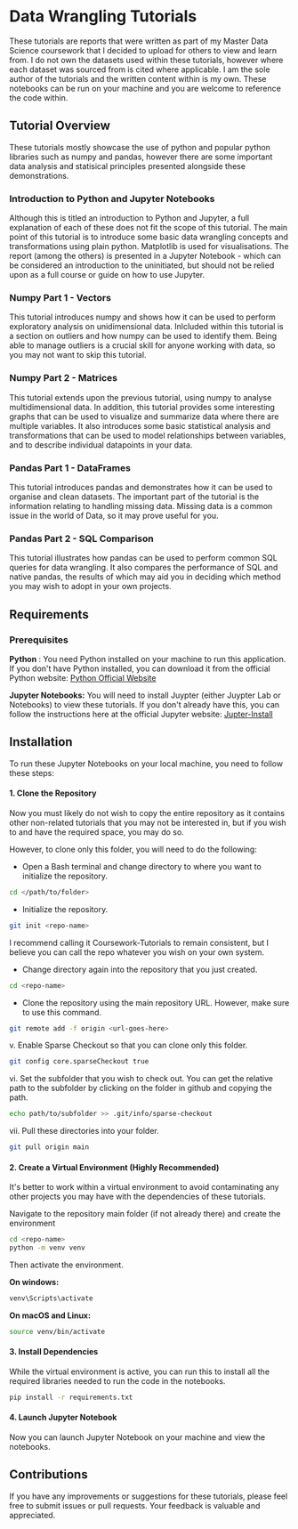 # Data Wrangling Tutorials

These tutorials are reports that were written as part of my Master Data Science coursework that I decided to upload for others to view and learn from. I do not own the datasets used within these tutorials, however where each dataset was sourced from is cited where applicable.  I am the sole author of the tutorials and the written content within is my own. These notebooks can be run on your machine and you are welcome to reference the code within.

## Tutorial Overview

These tutorials mostly showcase the use of python and popular python libraries such as numpy and pandas, however there are some important data analysis and statisical principles presented alongside these demonstrations.

### Introduction to Python and Jupyter Notebooks

Although this is titled an introduction to Python and Jupyter, a full explanation of each of these does not fit the scope of this tutorial. The main point of this tutorial is to introduce some basic data wrangling concepts and transformations using plain python. Matplotlib is used for visualisations. The report (among the others) is presented in a Jupyter Notebook - which can be considered an introduction to the uninitiated, but should not be relied upon as a full course or guide on how to use Jupyter.

### Numpy Part 1 - Vectors

This tutorial introduces numpy and shows how it can be used to perform exploratory analysis on unidimensional data. Inlcluded within this tutorial is a section on outliers and how numpy can be used to identify them. Being able to manage outliers is a crucial skill for anyone working with data, so you may not want to skip this tutorial.

### Numpy Part 2 - Matrices

This tutorial extends upon the previous tutorial, using numpy to analyse multidimensional data. In addition, this tutorial provides some interesting graphs that can be used to visualize and summarize data where there are multiple variables. It also introduces some basic statistical analysis and transformations that can be used to model relationships between variables, and to describe individual datapoints in your data.

### Pandas Part 1 - DataFrames

This tutorial introduces pandas and demonstrates how it can be used to organise and clean datasets. The important part of the tutorial is the information relating to handling missing data. Missing data is a common issue in the world of Data, so it may prove useful for you.

### Pandas Part 2 - SQL Comparison

This tutorial illustrates how pandas can be used to perform common SQL queries for data wrangling. It also compares the performance of SQL and native pandas, the results of which may aid you in deciding which method you may wish to adopt in your own projects.

## Requirements

### Prerequisites

**Python** : You need Python installed on your machine to run this application. If you don't have Python installed, you can download it from the official Python website: [Python Official Website](https://www.python.org/downloads/)

**Jupyter Notebooks:** You will need to install Juypter (either Juypter Lab or Notebooks) to view these tutorials. If you don't already have this, you can follow the instructions here at the official Jupyter website: [Jupter-Install](https://jupyter.org/install)


## Installation

To run these Jupyter Notebooks on your local machine, you need to follow these steps:

#### 1. Clone the Repository


Now you must likely do not wish to copy the entire repository as it contains other non-related tutorials that you may not be interested in, but if you wish to and have the required space, you may do so. 

However, to clone only this folder, you will need to do the following:

* Open a Bash terminal and change directory to where you want to initialize the repository.

```bash
cd </path/to/folder>
```

*  Initialize the repository.

```bash
git init <repo-name>
```

I recommend calling it Coursework-Tutorials to remain consistent, but I believe you can call the repo whatever you wish on your own system.

* Change directory again into the repository that you just created.

```bash
cd <repo-name>
```

* Clone the repository using the main repository URL. However, make sure to use this command.

```bash
git remote add -f origin <url-goes-here> 
```

v. Enable Sparse Checkout so that you can clone only this folder.

```bash
git config core.sparseCheckout true
```

vi. Set the subfolder that you wish to check out. You can get the relative path to the subfolder by clicking on the folder in github and copying the path.

```bash
echo path/to/subfolder >> .git/info/sparse-checkout
```

vii. Pull these directories into your folder.

```bash
git pull origin main
```

#### 2. Create a Virtual Environment (Highly Recommended)

It's better to work within a virtual environment to avoid contaminating any other projects you may have with the dependencies of these tutorials.

Navigate to the repository main folder (if not already there) and create the environment

```bash
cd <repo-name>
python -m venv venv
```

Then activate the environment.

**On windows:**

```bash
venv\Scripts\activate
```

**On macOS and Linux:**

```bash
source venv/bin/activate
```

#### 3. Install Dependencies

While the virtual environment is active, you can run this to install all the required libraries needed to run the code in the notebooks.

```bash
pip install -r requirements.txt
```

#### 4. Launch Jupyter Notebook

Now you can launch Jupyter Notebook on your machine and view the notebooks.

## Contributions

If you have any improvements or suggestions for these tutorials, please feel free to submit issues or pull requests. Your feedback is valuable and appreciated.
